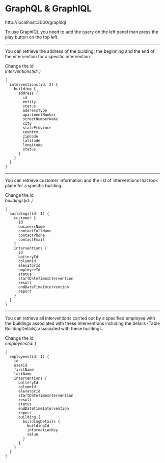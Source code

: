 # GraphQL & GraphIQL

http://localhost:3000/graphiql

To use GraphIQL you need to add the query on the left panel then press the play button on the top left.

----------------------------------------------------------------- 
You can retrieve the address of the building, the beginning and the end of the intervention for a specific intervention.
  
Change the id  
*interventions(id: )*

```
{
  interventions(id: 2) {
    building {
      address {
        id
        entity
        status
        addressType
        apartmentNumber
        streetNumberName
        city
        stateProvince
        country
        zipCode
        latitude
        longitude
        status
      }
    }
  }
}
```
----------------------------------------------------------------- 
You can retrieve customer information and the list of interventions that look place for a specific building.
  
Change the id  
*buildings(id: )*

```
{
  buildings(id: 1) {
    customer {
      id
      businessName
      contactFullName
      contactPhone
      contactEmail
    }
    interventions {
      id
      batteryId
      columnId
      elevatorId
      employeeId
      status
      startDateTimeIntervention
      result
      endDateTimeIntervention
      report
    }
  }
}
```
----------------------------------------------------------------- 
You can retrieve all interventions carried out by a specified employee with the buildings associated with these interventions including the details (Table BuildingDetails) associated with these buildings.
  
Change the id  
*employees(id: )*

```
{
  employees(id: 1) {
    id
    userId
    firstName
    lastName
    interventions {
      batteryId
      columnId
      elevatorId
      startDateTimeIntervention
      result
      status
      endDateTimeIntervention
      report
      building {
        buildingDetails {
          buildingId
          informationKey
          value
        }
      }
    }
  }
}
```
